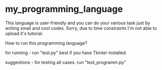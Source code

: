 # my_programming_language
This language is user-friendly and you can do your various task just by writing small and cool codes.
Sorry, due to time constraints I'm not able to upload it's tutorial.

How to run this programming language?

for running - run "test.py"
best if you have Tkinter installed.

suggestions - for testing all cases.
run "test_programm.py"

